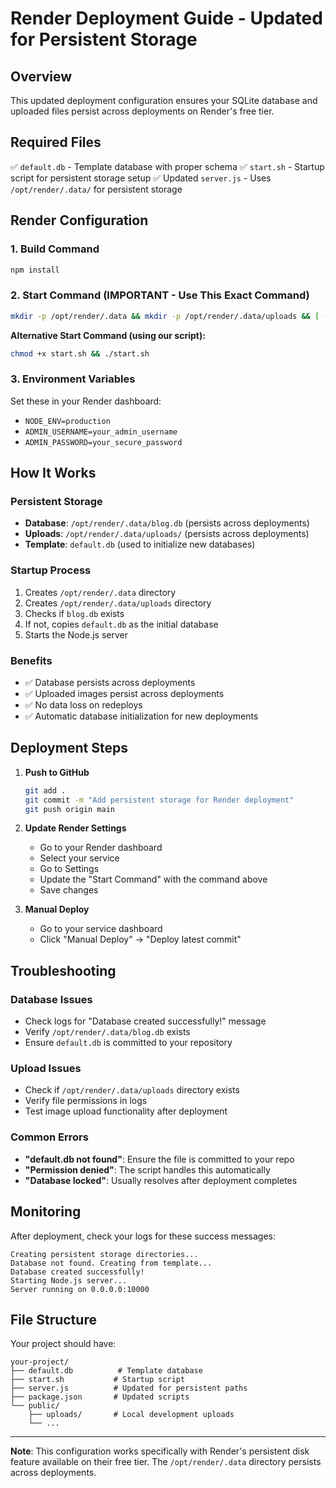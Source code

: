 # Render Deployment Guide - Updated for Persistent Storage

## Overview
This updated deployment configuration ensures your SQLite database and uploaded files persist across deployments on Render's free tier.

## Required Files
✅ `default.db` - Template database with proper schema
✅ `start.sh` - Startup script for persistent storage setup
✅ Updated `server.js` - Uses `/opt/render/.data/` for persistent storage

## Render Configuration

### 1. Build Command
```bash
npm install
```

### 2. Start Command (IMPORTANT - Use This Exact Command)
```bash
mkdir -p /opt/render/.data && mkdir -p /opt/render/.data/uploads && [ -f /opt/render/.data/blog.db ] || cp default.db /opt/render/.data/blog.db && node server.js
```

**Alternative Start Command (using our script):**
```bash
chmod +x start.sh && ./start.sh
```

### 3. Environment Variables
Set these in your Render dashboard:
- `NODE_ENV=production`
- `ADMIN_USERNAME=your_admin_username`
- `ADMIN_PASSWORD=your_secure_password`

## How It Works

### Persistent Storage
- **Database**: `/opt/render/.data/blog.db` (persists across deployments)
- **Uploads**: `/opt/render/.data/uploads/` (persists across deployments)
- **Template**: `default.db` (used to initialize new databases)

### Startup Process
1. Creates `/opt/render/.data` directory
2. Creates `/opt/render/.data/uploads` directory
3. Checks if `blog.db` exists
4. If not, copies `default.db` as the initial database
5. Starts the Node.js server

### Benefits
- ✅ Database persists across deployments
- ✅ Uploaded images persist across deployments
- ✅ No data loss on redeploys
- ✅ Automatic database initialization for new deployments

## Deployment Steps

1. **Push to GitHub**
   ```bash
   git add .
   git commit -m "Add persistent storage for Render deployment"
   git push origin main
   ```

2. **Update Render Settings**
   - Go to your Render dashboard
   - Select your service
   - Go to Settings
   - Update the "Start Command" with the command above
   - Save changes

3. **Manual Deploy**
   - Go to your service dashboard
   - Click "Manual Deploy" → "Deploy latest commit"

## Troubleshooting

### Database Issues
- Check logs for "Database created successfully!" message
- Verify `/opt/render/.data/blog.db` exists
- Ensure `default.db` is committed to your repository

### Upload Issues
- Check if `/opt/render/.data/uploads` directory exists
- Verify file permissions in logs
- Test image upload functionality after deployment

### Common Errors
- **"default.db not found"**: Ensure the file is committed to your repo
- **"Permission denied"**: The script handles this automatically
- **"Database locked"**: Usually resolves after deployment completes

## Monitoring

After deployment, check your logs for these success messages:
```
Creating persistent storage directories...
Database not found. Creating from template...
Database created successfully!
Starting Node.js server...
Server running on 0.0.0.0:10000
```

## File Structure
Your project should have:
```
your-project/
├── default.db          # Template database
├── start.sh           # Startup script
├── server.js          # Updated for persistent paths
├── package.json       # Updated scripts
└── public/
    ├── uploads/       # Local development uploads
    └── ...
```

---
**Note**: This configuration works specifically with Render's persistent disk feature available on their free tier. The `/opt/render/.data` directory persists across deployments.
